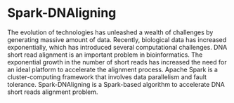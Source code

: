 # Spark-DNAligning

The evolution of technologies has unleashed a wealth of challenges by generating massive amount of data. Recently, biological data has increased exponentially, which has introduced several computational challenges. DNA short read alignment is an important problem in bioinformatics. The exponential growth in the number of short reads has increased the need for an ideal platform to accelerate the alignment process. Apache Spark is a cluster-computing framework that involves data parallelism and fault tolerance. Spark-DNAligning is a Spark-based algorithm to accelerate DNA short reads alignment problem.

